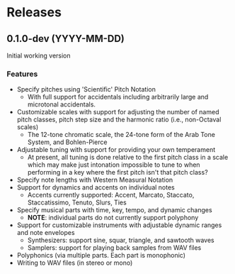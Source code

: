 # Releases

## 0.1.0-dev (YYYY-MM-DD)

Initial working version

### Features

 *  Specify pitches using 'Scientific' Pitch Notation
     *  With full support for accidentals including arbitrarily large and microtonal accidentals.
 *  Customizable scales with support for adjusting the number of named pitch classes, pitch step size and the harmonic ratio (i.e., non-Octaval scales)
     *  The 12-tone chromatic scale, the 24-tone form of the Arab Tone System, and Bohlen-Pierce
 *  Adjustable tuning with support for providing your own temperament
     *  At present, all tuning is done relative to the first pitch class in a scale which may make just intonation impossible to tune to when performing in a key where the first pitch isn't that pitch class?
 *  Specify note lengths with Western Measural Notation
 *  Support for dynamics and accents on individual notes
     *  Accents currently supported: Accent, Marcato, Staccato, Staccatissimo, Tenuto, Slurs, Ties
 *  Specify musical parts with time, key, tempo, and dynamic changes
     *  **NOTE**: individual parts do not currently support polyphony
 *  Support for customizable instruments with adjustable dynamic ranges and note envelopes
     *  Synthesizers: support sine, squar, triangle, and sawtooth waves
     *  Samplers: support for playing back samples from WAV files
 *  Polyphonics (via multiple parts. Each part is monophonic)
 *  Writing to WAV files (in stereo or mono)